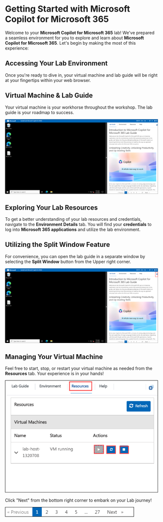 # Getting Started with Microsoft Copilot for Microsoft 365

Welcome to your **Microsoft Copilot for Microsoft 365** lab! We've prepared a seamless environment for you to explore and learn about **Microsoft Copilot for Microsoft 365**. Let's begin by making the most of this experience:

## Accessing Your Lab Environment

Once you're ready to dive in, your virtual machine and lab guide will be right at your fingertips within your web browser.

## Virtual Machine & Lab Guide

Your virtual machine is your workhorse throughout the workshop. The lab guide is your roadmap to success.

  ![](./media/main.png)

## Exploring Your Lab Resources

To get a better understanding of your lab resources and credentials, navigate to the **Environment Details** tab. You will find your **credentials** to log into **Microsoft 365 applications** and utilize the lab environment.

## Utilizing the Split Window Feature

For convenience, you can open the lab guide in a separate window by selecting the **Split Window** button from the Upper right corner.

  ![](./media/main-1.png)

## Managing Your Virtual Machine

Feel free to start, stop, or restart your virtual machine as needed from the **Resources** tab. Your experience is in your hands!

  ![](./media/vm-run.png)

Click "Next" from the bottom right corner to embark on your Lab journey!

  ![](./media/nxt.png)
